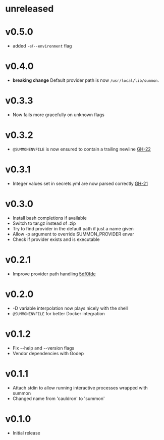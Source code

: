 # unreleased

# v0.5.0
* added `-e`/`--environment` flag

# v0.4.0
* **breaking change** Default provider path is now `/usr/local/lib/summon`.

# v0.3.3
* Now fails more gracefully on unknown flags

# v0.3.2
* `@SUMMONENVFILE` is now ensured to contain a trailing newline [GH-22](https://github.com/conjurinc/summon/issues/22)

# v0.3.1
* Integer values set in secrets.yml are now parsed correctly [GH-21](https://github.com/conjurinc/summon/issues/21)

# v0.3.0
* Install bash completions if available
* Switch to tar.gz instead of .zip
* Try to find provider in the default path if just a name given
* Allow -p argument to override SUMMON_PROVIDER envar
* Check if provider exists and is executable

# v0.2.1
* Improve provider path handling [5df0fde](https://github.com/conjurinc/summon/commit/5df0fdeb182884371ad647d0a9493a5e07d3e0e4)

# v0.2.0
* -D variable interpolation now plays nicely with the shell
* `@SUMMONENVFILE` for better Docker integration

# v0.1.2
* Fix --help and --version flags
* Vendor dependencies with Godep

# v0.1.1
* Attach stdin to allow running interactive processes wrapped with summon
* Changed name from 'cauldron' to 'summon'

# v0.1.0
* Initial release
